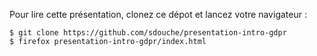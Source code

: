 Pour lire cette présentation, clonez ce dépot et lancez votre navigateur :

```
$ git clone https://github.com/sdouche/presentation-intro-gdpr
$ firefox presentation-intro-gdpr/index.html
```
